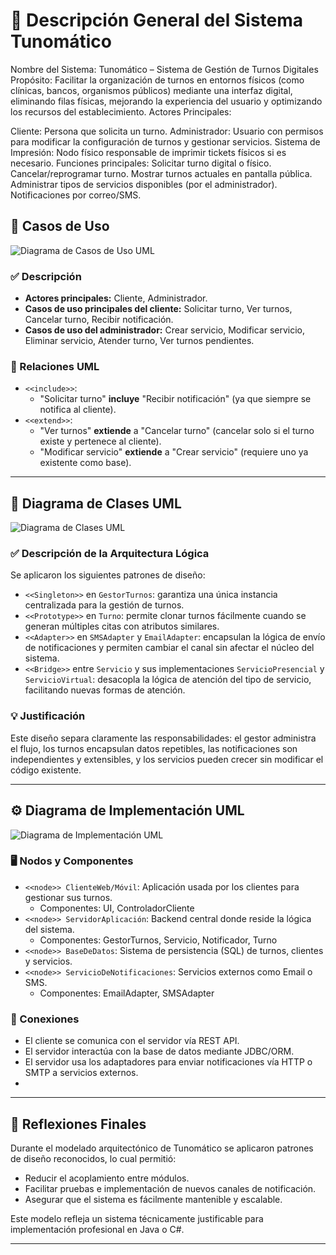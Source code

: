 # 🧠 Descripción General del Sistema Tunomático
Nombre del Sistema: Tunomático – Sistema de Gestión de Turnos Digitales
Propósito: Facilitar la organización de turnos en entornos físicos (como clínicas, bancos, organismos públicos) mediante una interfaz digital, eliminando filas físicas, mejorando la experiencia del usuario y optimizando los recursos del establecimiento.
Actores Principales:

Cliente: Persona que solicita un turno.
Administrador: Usuario con permisos para modificar la configuración de turnos y gestionar servicios.
Sistema de Impresión: Nodo físico responsable de imprimir tickets físicos si es necesario.
Funciones principales:
Solicitar turno digital o físico.
Cancelar/reprogramar turno.
Mostrar turnos actuales en pantalla pública.
Administrar tipos de servicios disponibles (por el administrador).
Notificaciones por correo/SMS.

## 🎯 Casos de Uso

![Diagrama de Casos de Uso UML](Imagenes/DiagramaCasoUso)

### ✅ Descripción

- **Actores principales:** Cliente, Administrador.
- **Casos de uso principales del cliente:** Solicitar turno, Ver turnos, Cancelar turno, Recibir notificación.
- **Casos de uso del administrador:** Crear servicio, Modificar servicio, Eliminar servicio, Atender turno, Ver turnos pendientes.

### 🔁 Relaciones UML

- `<<include>>`:
  - "Solicitar turno" **incluye** "Recibir notificación" (ya que siempre se notifica al cliente).
- `<<extend>>`:
  - "Ver turnos" **extiende** a "Cancelar turno" (cancelar solo si el turno existe y pertenece al cliente).
  - "Modificar servicio" **extiende** a "Crear servicio" (requiere uno ya existente como base).

---

## 🧩 Diagrama de Clases UML

![Diagrama de Clases UML](Imagenes/DiagramaClases)

### ✅ Descripción de la Arquitectura Lógica

Se aplicaron los siguientes patrones de diseño:

- `<<Singleton>>` en `GestorTurnos`: garantiza una única instancia centralizada para la gestión de turnos.
- `<<Prototype>>` en `Turno`: permite clonar turnos fácilmente cuando se generan múltiples citas con atributos similares.
- `<<Adapter>>` en `SMSAdapter` y `EmailAdapter`: encapsulan la lógica de envío de notificaciones y permiten cambiar el canal sin afectar el núcleo del sistema.
- `<<Bridge>>` entre `Servicio` y sus implementaciones `ServicioPresencial` y `ServicioVirtual`: desacopla la lógica de atención del tipo de servicio, facilitando nuevas formas de atención.

### 💡 Justificación

Este diseño separa claramente las responsabilidades: el gestor administra el flujo, los turnos encapsulan datos repetibles, las notificaciones son independientes y extensibles, y los servicios pueden crecer sin modificar el código existente.

---

## ⚙️ Diagrama de Implementación UML

![Diagrama de Implementación UML](Imagenes/DiagramaImplementacion)

### 🖥️ Nodos y Componentes

- `<<node>> ClienteWeb/Móvil`: Aplicación usada por los clientes para gestionar sus turnos.
  - Componentes: UI, ControladorCliente
- `<<node>> ServidorAplicación`: Backend central donde reside la lógica del sistema.
  - Componentes: GestorTurnos, Servicio, Notificador, Turno
- `<<node>> BaseDeDatos`: Sistema de persistencia (SQL) de turnos, clientes y servicios.
- `<<node>> ServicioDeNotificaciones`: Servicios externos como Email o SMS.
  - Componentes: EmailAdapter, SMSAdapter

### 🔗 Conexiones

- El cliente se comunica con el servidor vía REST API.
- El servidor interactúa con la base de datos mediante JDBC/ORM.
- El servidor usa los adaptadores para enviar notificaciones vía HTTP o SMTP a servicios externos.
- 
---

## 🧠 Reflexiones Finales

Durante el modelado arquitectónico de Tunomático se aplicaron patrones de diseño reconocidos, lo cual permitió:

- Reducir el acoplamiento entre módulos.
- Facilitar pruebas e implementación de nuevos canales de notificación.
- Asegurar que el sistema es fácilmente mantenible y escalable.

Este modelo refleja un sistema técnicamente justificable para implementación profesional en Java o C#.

---
